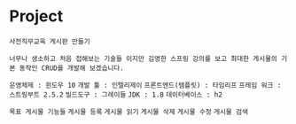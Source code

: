 # Project

`사전직무교육 게시판 만들기`

`너무나 생소하고 처음 접해보는 기술들 이지만 김영한 스프링 강의를 보고 최대한 게시물의 기본 동작인 CRUD를 개발해 보겠습니다.`

`운영체제 : 윈도우 10`
`개발 툴 : 인텔리제이`
`프론트엔드(템플릿) : 타임리프`
`프레임 워크 : 스트링부트 2.5.2`
`빌드도구 : 그레이들`
`JDK : 1.8`
`데이터베이스 : h2`

`목표 게시물 기능들`
`게시물 등록`
`게시물 읽기`
`게시물 삭제`
`게시물 수정`
`게시물 검색`

